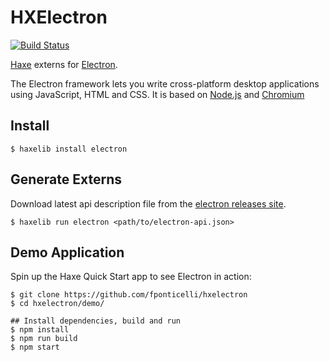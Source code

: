 
# HXElectron

[![Build Status](https://travis-ci.org/fponticelli/hxelectron.svg?branch=master)](https://travis-ci.org/fponticelli/hxelectron)

[Haxe](https://haxe.org/) externs for [Electron](http://electron.atom.io/).

The Electron framework lets you write cross-platform desktop applications
using JavaScript, HTML and CSS. It is based on [Node.js](https://nodejs.org/) and
[Chromium](http://www.chromium.org)

## Install

```shell
$ haxelib install electron
```

## Generate Externs

Download latest api description file from the [electron releases site](https://github.com/electron/electron/releases).

```shell
$ haxelib run electron <path/to/electron-api.json>
```

## Demo Application

Spin up the Haxe Quick Start app to see Electron in action:

```shell
$ git clone https://github.com/fponticelli/hxelectron
$ cd hxelectron/demo/

## Install dependencies, build and run
$ npm install
$ npm run build
$ npm start
```
